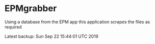 # EPMgrabber
Using a database from the EPM app this application scrapes the files as required


Latest backup: Sun Sep 22 15:44:01 UTC 2019
